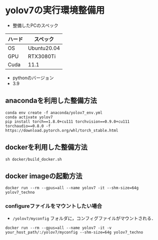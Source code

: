 # yolov7の実行環境整備用

- 整備したPCのスペック

|ハード|スペック|
| ---|---|
| OS   | Ubuntu20.04 |
| GPU  | RTX3080Ti |
| Cuda | 11.1 |

- pythonのバージョン
- 3.9

## anacondaを利用した整備方法
```
conda env create -f anaconda/yolov7_env.yml
conda activate yolov7
pip install torch==1.8.0+cu111 torchvision==0.9.0+cu111 torchaudio==0.8.0 -f https://download.pytorch.org/whl/torch_stable.html
```

## dockerを利用した整備方法
```
sh docker/build_docker.sh
```

## docker imageの起動方法
```
docker run --rm --gpus=all --name yolov7 -it --shm-size=64g yolov7_techno
```

### configureファイルをマウントしたい場合
- `/yolov7/myconfig` フォルダに，コンフィグファイルがマウントされる．
```
docker run --rm --gpus=all --name yolov7 -it -v your_host_path/:/yolov7/myconfig --shm-size=64g yolov7_techno
```